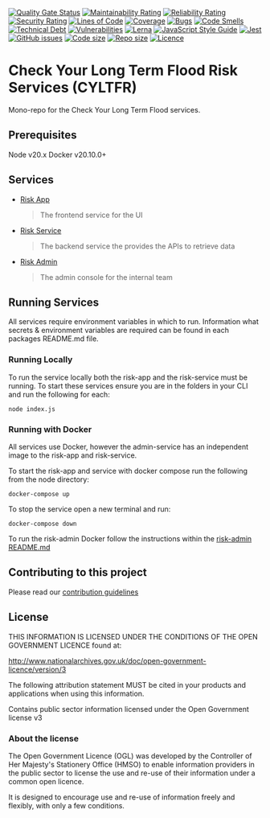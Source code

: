 [![Quality Gate Status](https://sonarcloud.io/api/project_badges/measure?project=DEFRA_rod-licensing&metric=alert_status)](https://sonarcloud.io/dashboard?id=DEFRA_rod-licensing)
[![Maintainability Rating](https://sonarcloud.io/api/project_badges/measure?project=DEFRA_rod-licensing&metric=sqale_rating)](https://sonarcloud.io/dashboard?id=DEFRA_rod-licensing)
[![Reliability Rating](https://sonarcloud.io/api/project_badges/measure?project=DEFRA_rod-licensing&metric=reliability_rating)](https://sonarcloud.io/dashboard?id=DEFRA_rod-licensing)
[![Security Rating](https://sonarcloud.io/api/project_badges/measure?project=DEFRA_rod-licensing&metric=security_rating)](https://sonarcloud.io/dashboard?id=DEFRA_rod-licensing)
[![Lines of Code](https://sonarcloud.io/api/project_badges/measure?project=DEFRA_rod-licensing&metric=ncloc)](https://sonarcloud.io/dashboard?id=DEFRA_rod-licensing)
[![Coverage](https://sonarcloud.io/api/project_badges/measure?project=DEFRA_rod-licensing&metric=coverage)](https://sonarcloud.io/dashboard?id=DEFRA_rod-licensing)
[![Bugs](https://sonarcloud.io/api/project_badges/measure?project=DEFRA_rod-licensing&metric=bugs)](https://sonarcloud.io/dashboard?id=DEFRA_rod-licensing)
[![Code Smells](https://sonarcloud.io/api/project_badges/measure?project=DEFRA_rod-licensing&metric=code_smells)](https://sonarcloud.io/dashboard?id=DEFRA_rod-licensing)
[![Technical Debt](https://sonarcloud.io/api/project_badges/measure?project=DEFRA_rod-licensing&metric=sqale_index)](https://sonarcloud.io/dashboard?id=DEFRA_rod-licensing)
[![Vulnerabilities](https://sonarcloud.io/api/project_badges/measure?project=DEFRA_rod-licensing&metric=vulnerabilities)](https://sonarcloud.io/dashboard?id=DEFRA_rod-licensing)
[![Lerna](https://img.shields.io/badge/maintained%20with-lerna-cc00ff.svg)](https://lerna.js.org/)
[![JavaScript Style Guide](https://img.shields.io/badge/code_style-standard-brightgreen.svg)](https://standardjs.com)
[![Jest](https://img.shields.io/badge/tested_with-jest-99424f.svg)](https://github.com/facebook/jest)
[![GitHub issues](https://img.shields.io/github/issues/DEFRA/rod-licensing.svg)](https://github.com/DEFRA/rod-licensing/issues/)
[![Code size](https://img.shields.io/github/languages/code-size/DEFRA/rod-licensing.svg)]()
[![Repo size](https://img.shields.io/github/repo-size/DEFRA/rod-licensing.svg)]()
[![Licence](https://img.shields.io/badge/licence-OGLv3-blue.svg)](http://www.nationalarchives.gov.uk/doc/open-government-licence/version/3)

# Check Your Long Term Flood Risk Services (CYLTFR)
Mono-repo for the Check Your Long Term Flood services.

## Prerequisites
Node v20.x
Docker v20.10.0+

## Services
- [Risk App](node/risk-app/readme.md)
  > The frontend service for the UI
- [Risk Service](node/risk-service/README.md)
  > The backend service the provides the APIs to retrieve data
- [Risk Admin](node/risk-admin/README.md)
  > The admin console for the internal team

## Running Services
All services require environment variables in which to run. Information what secrets & environment variables are required can be found in each packages README.md file.

### Running Locally
To run the service locally both the risk-app and the risk-service must be running. To start these services ensure you are in the folders in your CLI and run the following for each:
```
node index.js
```

### Running with Docker
All services use Docker, however the admin-service has an independent image to the risk-app and risk-service.

To start the risk-app and service with docker compose run the following from the node directory:
```
docker-compose up
```
To stop the service open a new terminal and run:
```
docker-compose down
```

To run the risk-admin Docker follow the instructions within the [risk-admin README.md](node/risk-admin/readme.md)

## Contributing to this project
Please read our [contribution guidelines](https://github.com/DEFRA/rod-licensing/blob/develop/CONTRIBUTING.md)

## License
THIS INFORMATION IS LICENSED UNDER THE CONDITIONS OF THE OPEN GOVERNMENT LICENCE found at:

http://www.nationalarchives.gov.uk/doc/open-government-licence/version/3

The following attribution statement MUST be cited in your products and applications when using this information.

Contains public sector information licensed under the Open Government license v3

### About the license
The Open Government Licence (OGL) was developed by the Controller of Her Majesty's Stationery Office (HMSO) to enable information providers in the public sector to license the use and re-use of their information under a common open licence.

It is designed to encourage use and re-use of information freely and flexibly, with only a few conditions.